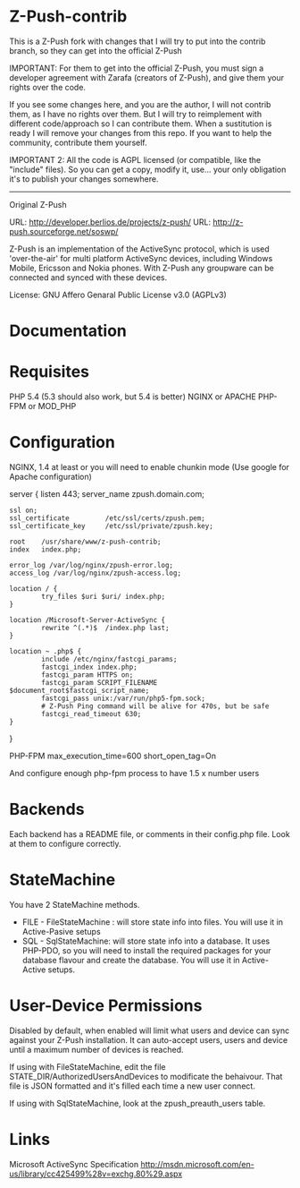 Z-Push-contrib
==============

This is a Z-Push fork with changes that I will try to put into the contrib branch, so they can get into the official Z-Push

IMPORTANT:
For them to get into the official Z-Push, you must sign a developer agreement with Zarafa (creators of Z-Push), and give them your rights over the code.

If you see some changes here, and you are the author, I will not contrib them, as I have no rights over them.
But I will try to reimplement with different code/approach so I can contribute them. When a sustitution is ready I will remove your changes from this repo.
If you want to help the community, contribute them yourself.


IMPORTANT 2:
All the code is AGPL licensed (or compatible, like the "include" files). So you can get a copy, modify it, use... your only obligation it's to publish your changes somewhere.


----------------------------------------------------
Original Z-Push

URL: http://developer.berlios.de/projects/z-push/
URL: http://z-push.sourceforge.net/soswp/

Z-Push is an implementation of the ActiveSync protocol, which is used 'over-the-air' for multi platform ActiveSync devices, including Windows Mobile, Ericsson and Nokia phones. With Z-Push any groupware can be connected and synced with these devices.

License: GNU Affero Genaral Public License v3.0 (AGPLv3)


Documentation
=============

Requisites
==========
PHP 5.4 (5.3 should also work, but 5.4 is better)
NGINX or APACHE
PHP-FPM or MOD_PHP

Configuration
=============

NGINX, 1.4 at least or you will need to enable chunkin mode (Use google for Apache configuration)

server {
    listen 443;
    server_name zpush.domain.com;

    ssl on;
    ssl_certificate         /etc/ssl/certs/zpush.pem;
    ssl_certificate_key     /etc/ssl/private/zpush.key;

    root    /usr/share/www/z-push-contrib;
    index   index.php;

    error_log /var/log/nginx/zpush-error.log;
    access_log /var/log/nginx/zpush-access.log;

    location / {
            try_files $uri $uri/ index.php;
    }

    location /Microsoft-Server-ActiveSync {
            rewrite ^(.*)$  /index.php last;
    }

    location ~ .php$ {
            include /etc/nginx/fastcgi_params;
            fastcgi_index index.php;
            fastcgi_param HTTPS on;
            fastcgi_param SCRIPT_FILENAME $document_root$fastcgi_script_name;
            fastcgi_pass unix:/var/run/php5-fpm.sock;
            # Z-Push Ping command will be alive for 470s, but be safe
            fastcgi_read_timeout 630;
    }
}

PHP-FPM
max_execution_time=600
short_open_tag=On

And configure enough php-fpm process to have 1.5 x number users


Backends
========
Each backend has a README file, or comments in their config.php file. Look at them to configure correctly.


StateMachine
============
You have 2 StateMachine methods.

- FILE - FileStateMachine : will store state info into files. You will use it in Active-Pasive setups
- SQL - SqlStateMachine: will store state info into a database. It uses PHP-PDO, so you will need to install the required packages for your database flavour and create the database. You will use it in Active-Active setups.


User-Device Permissions
=======================
Disabled by default, when enabled will limit what users and device can sync against your Z-Push installation.
It can auto-accept users, users and device until a maximum number of devices is reached.

If using with FileStateMachine, edit the file STATE_DIR/AuthorizedUsersAndDevices to modificate the behaivour. That file is JSON formatted and it's filled each time a new user connect.

If using with SqlStateMachine, look at the zpush_preauth_users table.




Links
=====
Microsoft ActiveSync Specification
http://msdn.microsoft.com/en-us/library/cc425499%28v=exchg.80%29.aspx

